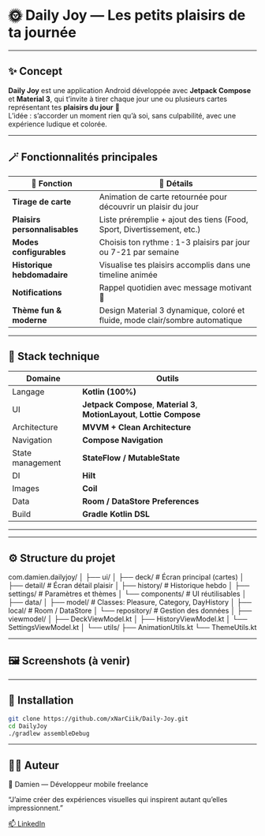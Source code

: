 # 🌞 Daily Joy — Les petits plaisirs de ta journée

---

## ✨ Concept

**Daily Joy** est une application Android développée avec **Jetpack Compose** et **Material 3**, qui t’invite à tirer chaque jour une ou plusieurs cartes représentant tes **plaisirs du jour** 🎉  
L’idée : s’accorder un moment rien qu’à soi, sans culpabilité, avec une expérience ludique et colorée.

---

## 🪄 Fonctionnalités principales

| 🌟 Fonction | 🧩 Détails |
|--------------|------------|
| **Tirage de carte** | Animation de carte retournée pour découvrir un plaisir du jour |
| **Plaisirs personnalisables** | Liste préremplie + ajout des tiens (Food, Sport, Divertissement, etc.) |
| **Modes configurables** | Choisis ton rythme : 1-3 plaisirs par jour ou 7-21 par semaine |
| **Historique hebdomadaire** | Visualise tes plaisirs accomplis dans une timeline animée |
| **Notifications** | Rappel quotidien avec message motivant 💬 |
| **Thème fun & moderne** | Design Material 3 dynamique, coloré et fluide, mode clair/sombre automatique |

---

## 🧱 Stack technique

| Domaine | Outils |
|----------|--------|
| Langage | **Kotlin (100%)** |
| UI | **Jetpack Compose**, **Material 3**, **MotionLayout**, **Lottie Compose** |
| Architecture | **MVVM + Clean Architecture** |
| Navigation | **Compose Navigation** |
| State management | **StateFlow / MutableState** |
| DI | **Hilt** |
| Images | **Coil** |
| Data | **Room / DataStore Preferences** |
| Build | **Gradle Kotlin DSL** |

---

---

## ⚙️ Structure du projet

com.damien.dailyjoy/
│
├── ui/
│ ├── deck/ # Écran principal (cartes)
│ ├── detail/ # Écran détail plaisir
│ ├── history/ # Historique hebdo
│ ├── settings/ # Paramètres et thèmes
│ └── components/ # UI réutilisables
│
├── data/
│ ├── model/ # Classes: Pleasure, Category, DayHistory
│ ├── local/ # Room / DataStore
│ └── repository/ # Gestion des données
│
├── viewmodel/
│ ├── DeckViewModel.kt
│ ├── HistoryViewModel.kt
│ └── SettingsViewModel.kt
│
└── utils/
  ├── AnimationUtils.kt
  └── ThemeUtils.kt

---

## 🖼️ Screenshots (à venir)

---

## 🚀 Installation

```bash
git clone https://github.com/xNarCiik/Daily-Joy.git
cd DailyJoy
./gradlew assembleDebug
```

---

## 👨‍💻 Auteur

👋 Damien — Développeur mobile freelance

“J’aime créer des expériences visuelles qui inspirent autant qu’elles impressionnent.”

[📫 LinkedIn](https://www.linkedin.com/in/damien-legagnoux)
